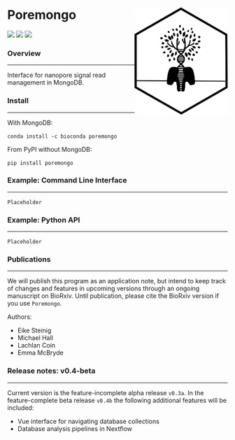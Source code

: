 # Poremongo <a href='https://github.com/esteinig'><img src='docs/img/poremongo.png' align="right" height="245" /></a>

![](https://img.shields.io/badge/version-0.3a-yellow.svg)
![](https://img.shields.io/badge/docs-repo-green.svg)
![](https://img.shields.io/badge/lifecycle-maturing-blue.svg)

### Overview
---

Interface for nanopore signal read management in MongoDB.

### Install
---

With MongoDB:

```
conda install -c bioconda poremongo
```

From PyPI without MongoDB:

```
pip install poremongo
```

### Example: Command Line Interface
---

```
Placeholder
```

### Example: Python API
---

```
Placeholder
```

### Publications
---

We will publish this program as an application note, but intend to keep track of changes and features in upcoming versions through an ongoing manuscript on BioRxiv. Until publication, please cite the BioRxiv version if you use `Poremongo`.

Authors:

* Eike Steinig
* Michael Hall
* Lachlan Coin
* Emma McBryde

### Release notes: v0.4-beta
---

Current version is the feature-incomplete alpha release `v0.3a`. In the feature-complete beta release `v0.4b` the following additional features will be included:

* Vue interface for navigating database collections
* Database analysis pipelines in Nextflow
